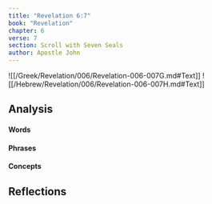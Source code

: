 ```yaml
---
title: "Revelation 6:7"
book: "Revelation"
chapter: 6
verse: 7
section: Scroll with Seven Seals
author: Apostle John
---
```

![[/Greek/Revelation/006/Revelation-006-007G.md#Text]]
![[/Hebrew/Revelation/006/Revelation-006-007H.md#Text]]

## Analysis

#### Words

#### Phrases

#### Concepts

## Reflections
